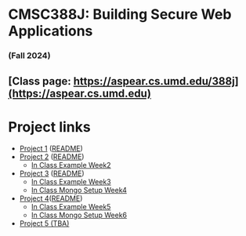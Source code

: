 # CMSC388J: Building Secure Web Applications
### (Fall 2024)

## [Class page: https://aspear.cs.umd.edu/388j](https://aspear.cs.umd.edu)

# Project links
 - [Project 1](https://classroom.github.com/a/7cRG4A__) ([README](fall2024/projects/project01.md))
 - [Project 2](https://classroom.github.com/a/NnOOCojE) ([README](fall2024/projects/project02.md))
   - [In Class Example Week2](fall2024/inclass/week2)
 - [Project 3](https://classroom.github.com/a/md8gqLqV) ([README](fall2024/projects/project03.md)) 
   - [In Class Example Week3](fall2024/inclass/week3)
   - [In Class Mongo Setup Week4](fall2024/inclass/week4)
 - [Project 4]()([README](fall2024/projects/project04.md)) 
   - [In Class Example Week5](fall2024/inclass/week5)
   - [In Class Mongo Setup Week6](fall2024/inclass/week6)
 - [Project 5 (TBA)]() 

